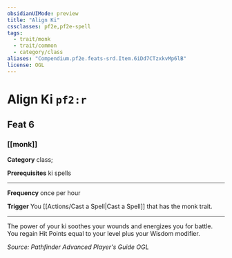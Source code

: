 ```yaml
---
obsidianUIMode: preview
title: "Align Ki"
cssclasses: pf2e,pf2e-spell
tags:
  - trait/monk
  - trait/common
  - category/class
aliases: "Compendium.pf2e.feats-srd.Item.6iDd7CTzxkvMp6lB"
license: OGL
---
```

# Align Ki `pf2:r`
## Feat 6
### [[monk]]

**Category** class; 



**Prerequisites** ki spells
* * *
**Frequency** once per hour

**Trigger** You [[Actions/Cast a Spell|Cast a Spell]] that has the monk trait.

* * *

The power of your ki soothes your wounds and energizes you for battle. You regain Hit Points equal to your level plus your Wisdom modifier.

*Source: Pathfinder Advanced Player's Guide*
*OGL*